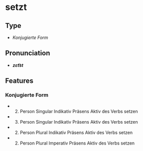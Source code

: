 # setzt
## Type
- _Konjugierte Form_
## Pronunciation
- **_zɛt͡st_**
## Features
### Konjugierte Form
- 2. Person Singular Indikativ Präsens Aktiv des Verbs setzen
- 3. Person Singular Indikativ Präsens Aktiv des Verbs setzen
- 2. Person Plural Indikativ Präsens Aktiv des Verbs setzen
- 2. Person Plural Imperativ Präsens Aktiv des Verbs setzen
